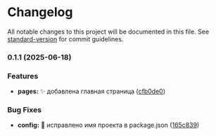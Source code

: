 # Changelog

All notable changes to this project will be documented in this file. See [standard-version](https://github.com/conventional-changelog/standard-version) for commit guidelines.

### 0.1.1 (2025-06-18)


### Features

* **pages:** :sparkles: добавлена главная страница ([cfb0de0](https://github.com/usandrius/versions-example/commit/cfb0de084410fe7e29e72e536ab169842a857dc2))


### Bug Fixes

* **config:** :wrench: исправлено имя проекта в package.json ([165c839](https://github.com/usandrius/versions-example/commit/165c839d3b6a8ee22a86103ff1d85a3a8ed134d1))
